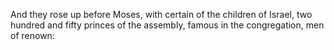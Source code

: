 And they rose up before Moses, with certain of the children of Israel, two hundred and fifty princes of the assembly, famous in the congregation, men of renown:
